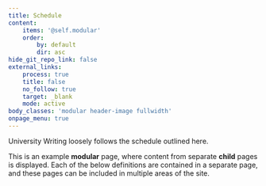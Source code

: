 ```yaml
---
title: Schedule
content:
    items: '@self.modular'
    order:
        by: default
        dir: asc
hide_git_repo_link: false
external_links:
    process: true
    title: false
    no_follow: true
    target: _blank
    mode: active
body_classes: 'modular header-image fullwidth'
onpage_menu: true
---
```


University Writing loosely follows the schedule outlined here. 

This is an example **modular** page, where content from separate **child** pages is displayed. Each of the below definitions are contained in a separate page, and these pages can be included in multiple areas of the site.
